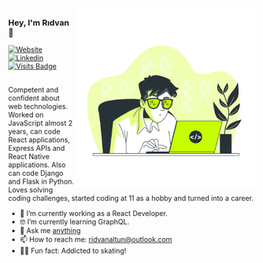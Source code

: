 <img align="right" src="https://github.com/ridvanaltun/ridvanaltun/blob/master/illustration.jpg" alt="Illustration of Rıdvan Altun at work" width=370px height=auto/>

### Hey, I'm Rıdvan 👋

[![Website](https://img.shields.io/badge/ridvanaltun.github.io-UP-green?logo=link&style=for-the-badge)](https://ridvanaltun.github.io/)
[![Linkedin](https://img.shields.io/badge/linkedin-%230077B5.svg?&style=for-the-badge&logo=linkedin&logoColor=white)](https://www.linkedin.com/in/ridvanaltun/)
[![Visits Badge](https://badges.pufler.dev/visits/ridvanaltun/ridvanaltun?style=for-the-badge)](https://github.com/ridvanaltun/ridvanaltun)
<br><br>

Competent and confident about web technologies. Worked on JavaScript almost 2 years, can code React applications, Express APIs and React Native applications. Also can code Django and Flask in Python. Loves solving coding challenges, started coding at 11 as a hobby and turned into a career.

- 📱 I’m currently working as a React Developer.
- 🤓 I’m currently learning GraphQL.
- 💬 Ask me [anything](https://github.com/ridvanaltun/ridvanaltun/issues)
- 📫 How to reach me: [ridvanaltun@outlook.com](mailto:ridvanaltun@outlook.com?subject=[GitHub]%20Your%20Title)
- 🧑‍🎤 Fun fact: Addicted to skating!
